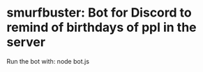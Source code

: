 # smurfbuster: Bot for Discord to remind of birthdays of ppl in the server
Run the bot with: node bot.js
